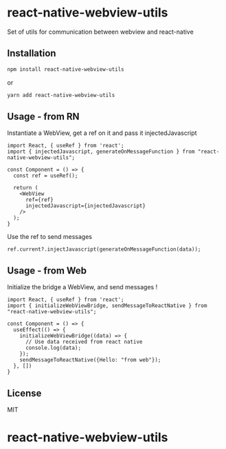 # react-native-webview-utils

Set of utils for communication between webview and react-native

## Installation

```sh
npm install react-native-webview-utils
```
or
```sh
yarn add react-native-webview-utils
```

## Usage - from RN

Instantiate a WebView, get a ref on it and pass it injectedJavascript

```tsx
import React, { useRef } from 'react';
import { injectedJavascript, generateOnMessageFunction } from "react-native-webview-utils";

const Component = () => {
  const ref = useRef();

  return (
    <WebView 
      ref={ref}
      injectedJavascript={injectedJavascript}
    />
  );
}
```

Use the ref to send messages
```tsx
ref.current?.injectJavascript(generateOnMessageFunction(data));
```

## Usage - from Web

Initialize the bridge a WebView, and send messages !

```tsx
import React, { useRef } from 'react';
import { initializeWebViewBridge, sendMessageToReactNative } from "react-native-webview-utils";

const Component = () => {
  useEffect(() => {
    initializeWebViewBridge((data) => {
      // Use data received from react native
      console.log(data);
    });
    sendMessageToReactNative({Hello: "from web"});
  }, [])
}
```

## License

MIT
# react-native-webview-utils
